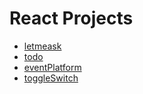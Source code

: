 # React Projects

- [letmeask](https://github.com/ThiagodePaulaSouza/react-exercises/tree/main/letmeask)
- [todo](https://github.com/ThiagodePaulaSouza/react-exercises/tree/main/todo)
- [eventPlatform](https://github.com/ThiagodePaulaSouza/react-exercises/tree/main/event-plataform)
- [toggleSwitch](https://github.com/ThiagodePaulaSouza/react-exercises/tree/main/toggle-switch)